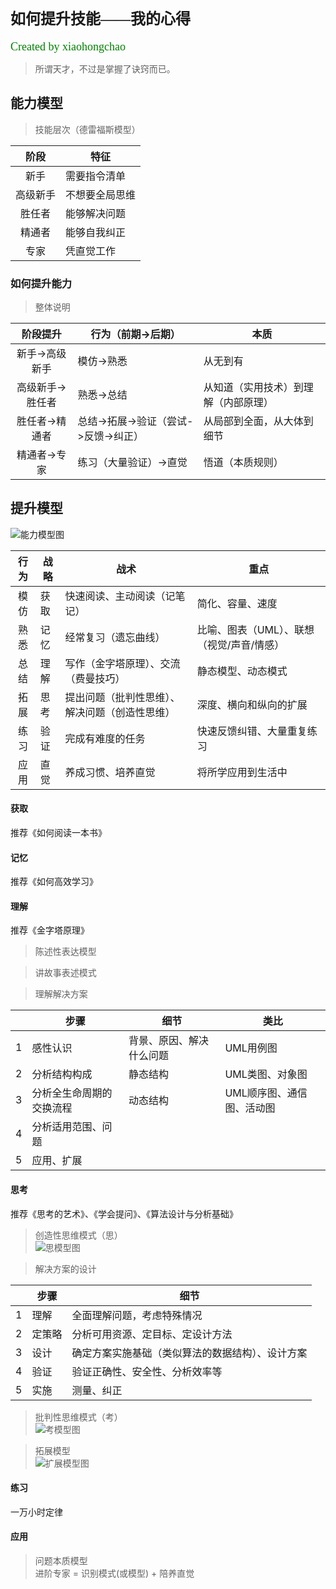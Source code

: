 # <font face="微软雅黑" size="5">如何提升技能——我的心得</font>  
<font face="微软雅黑" color="green" size="4">Created by xiaohongchao</font>

>所谓天才，不过是掌握了诀窍而已。
  
## 能力模型
>技能层次（德雷福斯模型）
 
| 阶段 | 特征 |  
| :-: | - |  
| 新手 | 需要指令清单 |  
| 高级新手 | 不想要全局思维 |  
| 胜任者 | 能够解决问题 |  
| 精通者 | 能够自我纠正 |  
| 专家 | 凭直觉工作 |  


### 如何提升能力

>整体说明

| 阶段提升 | 行为（前期->后期） | 本质 |  
| :-: | - | - |  
| 新手->高级新手 | 模仿->熟悉 | 从无到有 |  
| 高级新手->胜任者 | 熟悉->总结 | 从知道（实用技术）到理解（内部原理） |  
| 胜任者->精通者 | 总结->拓展->验证（尝试->反馈->纠正） | 从局部到全面，从大体到细节 |  
| 精通者->专家 | 练习（大量验证）->直觉 | 悟道（本质规则） |  


## 提升模型

![能力模型图](https://github.com/xiaohc/wisdom/blob/master/resources/CognitionMode.jpg?raw=true)


| 行为 |战略 | 战术 | 重点 |  
| :-: | - | - | - |  
| 模仿 | 获取 | 快速阅读、主动阅读（记笔记） | 简化、容量、速度 |
| 熟悉 | 记忆 | 经常复习（遗忘曲线） | 比喻、图表（UML）、联想（视觉/声音/情感） |  
| 总结 | 理解 | 写作（金字塔原理）、交流（费曼技巧） | 静态模型、动态模式 |  
| 拓展 | 思考 | 提出问题（批判性思维）、解决问题（创造性思维） | 深度、横向和纵向的扩展 |  
| 练习 | 验证 | 完成有难度的任务 | 快速反馈纠错、大量重复练习 |  
| 应用 | 直觉 | 养成习惯、培养直觉 | 将所学应用到生活中 |  

#### 获取
推荐《如何阅读一本书》

#### 记忆
推荐《如何高效学习》

#### 理解
推荐《金字塔原理》

>陈述性表达模型

>讲故事表述模式

>理解解决方案  

|  | 步骤 | 细节 | 类比 |  
| :-: | - | - | - |    
| 1 | 感性认识 | 背景、原因、解决什么问题 | UML用例图 |  
| 2 | 分析结构构成 | 静态结构 | UML类图、对象图 |  
| 3 | 分析全生命周期的交换流程 | 动态结构 | UML顺序图、通信图、活动图 |   
| 4 | 分析适用范围、问题 |  |  |  
| 5 | 应用、扩展 |  |  |  

#### 思考
推荐《思考的艺术》、《学会提问》、《算法设计与分析基础》

>创造性思维模式（思）  
![思模型图](https://github.com/xiaohc/wisdom/blob/master/resources/ThinkModel.jpg?raw=true)

>解决方案的设计  

|  | 步骤 | 细节 |  
| :-: | - | - |  
| 1 | 理解 | 全面理解问题，考虑特殊情况 |  
| 2 | 定策略 | 分析可用资源、定目标、定设计方法 |  
| 3 | 设计 | 确定方案实施基础（类似算法的数据结构）、设计方案 |  
| 4 | 验证 | 验证正确性、安全性、分析效率等 |  
| 5 | 实施 | 测量、纠正 |  

>批判性思维模式（考）  
![考模型图](https://github.com/xiaohc/wisdom/blob/master/resources/QuestionModel.jpg?raw=true)

>拓展模型  
![扩展模型图](https://github.com/xiaohc/wisdom/blob/master/resources/ExtensionModel.jpg?raw=true)


#### 练习
一万小时定律

#### 应用
>问题本质模型  
进阶专家 = 识别模式(或模型) + 陪养直觉


